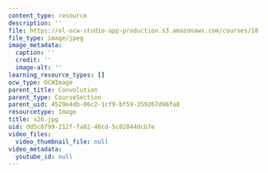 ```yaml
---
content_type: resource
description: ''
file: https://ol-ocw-studio-app-production.s3.amazonaws.com/courses/18-03sc-differential-equations-fall-2011/dd5c8799212ffa8246cd5c02044dcb7e_s26.jpg
file_type: image/jpeg
image_metadata:
  caption: ''
  credit: ''
  image-alt: ''
learning_resource_types: []
ocw_type: OCWImage
parent_title: Convolution
parent_type: CourseSection
parent_uid: 4529e4db-06c2-1cf9-bf59-359267d96fa8
resourcetype: Image
title: s26.jpg
uid: dd5c8799-212f-fa82-46cd-5c02044dcb7e
video_files:
  video_thumbnail_file: null
video_metadata:
  youtube_id: null
---
```

